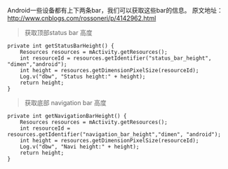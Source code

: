 Android一些设备都有上下两条bar，我们可以获取这些bar的信息。
原文地址：http://www.cnblogs.com/rossoneri/p/4142962.html
>获取顶部status bar 高度

```
private int getStatusBarHeight() {
    Resources resources = mActivity.getResources();
    int resourceId = resources.getIdentifier("status_bar_height", "dimen","android");
    int height = resources.getDimensionPixelSize(resourceId);
    Log.v("dbw", "Status height:" + height);
    return height;
}
```


>获取底部 navigation bar 高度

```
private int getNavigationBarHeight() {
    Resources resources = mActivity.getResources();
    int resourceId = resources.getIdentifier("navigation_bar_height","dimen", "android");
    int height = resources.getDimensionPixelSize(resourceId);
    Log.v("dbw", "Navi height:" + height);
    return height;
}
```
